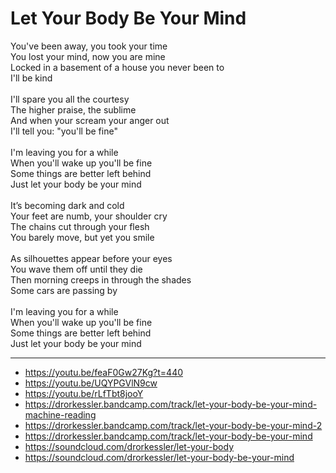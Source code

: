 # Let Your Body Be Your Mind

You've been away, you took your time\
You lost your mind, now you are mine\
Locked in a basement of a house you never been to\
I'll be kind\
\
I'll spare you all the courtesy\
The higher praise, the sublime\
And when your scream your anger out\
I'll tell you: "you'll be fine"\
\
I'm leaving you for a while\
When you'll wake up you'll be fine\
Some things are better left behind\
Just let your body be your mind\
\
It’s becoming dark and cold\
Your feet are numb, your shoulder cry\
The chains cut through your flesh\
You barely move, but yet you smile\
\
As silhouettes appear before your eyes\
You wave them off until they die\
Then morning creeps in through the shades\
Some cars are passing by\
\
I'm leaving you for a while\
When you'll wake up you'll be fine\
Some things are better left behind\
Just let your body be your mind

---
- https://youtu.be/feaF0Gw27Kg?t=440
- https://youtu.be/UQYPGVlN9cw
- https://youtu.be/rLfTbt8jooY
- https://drorkessler.bandcamp.com/track/let-your-body-be-your-mind-machine-reading
- https://drorkessler.bandcamp.com/track/let-your-body-be-your-mind-2
- https://drorkessler.bandcamp.com/track/let-your-body-be-your-mind
- https://soundcloud.com/drorkessler/let-your-body
- https://soundcloud.com/drorkessler/let-your-body-be-your-mind
